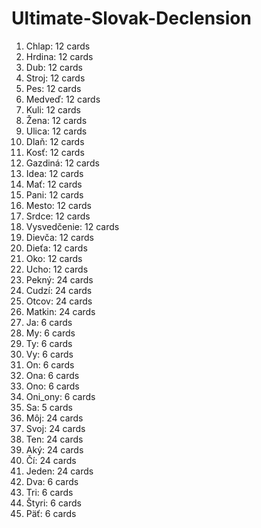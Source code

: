 # Ultimate-Slovak-Declension

01. Chlap: 12 cards
02. Hrdina: 12 cards
03. Dub: 12 cards
04. Stroj: 12 cards
05. Pes: 12 cards
06. Medveď: 12 cards
07. Kuli: 12 cards
08. Žena: 12 cards
09. Ulica: 12 cards
10. Dlaň: 12 cards
11. Kosť: 12 cards
12. Gazdiná: 12 cards
13. Idea: 12 cards
14. Mať: 12 cards
15. Pani: 12 cards
16. Mesto: 12 cards
17. Srdce: 12 cards
18. Vysvedčenie: 12 cards
19. Dievča: 12 cards
20. Dieťa: 12 cards
21. Oko: 12 cards
22. Ucho: 12 cards
23. Pekný: 24 cards
24. Cudzí: 24 cards
25. Otcov: 24 cards
26. Matkin: 24 cards
27. Ja: 6 cards
28. My: 6 cards
29. Ty: 6 cards
30. Vy: 6 cards
31. On: 6 cards
32. Ona: 6 cards
33. Ono: 6 cards
34. Oni_ony: 6 cards
35. Sa: 5 cards
36. Môj: 24 cards
37. Svoj: 24 cards
38. Ten: 24 cards
39. Aký: 24 cards
40. Čí: 24 cards
41. Jeden: 24 cards
42. Dva: 6 cards
43. Tri: 6 cards
44. Štyri: 6 cards
45. Päť: 6 cards
